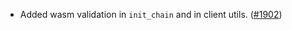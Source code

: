 - Added wasm validation in `init_chain` and in client utils.
  ([\#1902](https://github.com/anoma/namada/pull/1902))